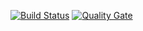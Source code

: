 [![Build Status](https://travis-ci.com/ragnaroc59/eBoutique.svg?branch=master)](https://travis-ci.com/ragnaroc59/eBoutique)
[![Quality Gate](https://sonarcloud.io/api/project_badges/measure?project=ragnaroc59_eBoutique&metric=alert_status)](https://sonarcloud.io/dashboard/index/ragnaroc59_eBoutique)

